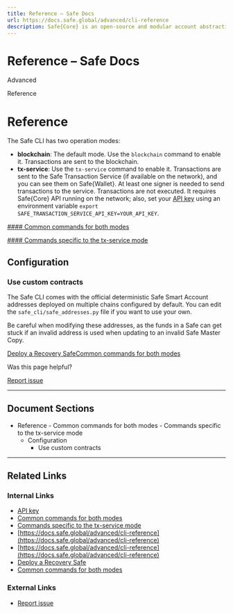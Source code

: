 ```yaml
---
title: Reference – Safe Docs
url: https://docs.safe.global/advanced/cli-reference
description: Safe{Core} is an open-source and modular account abstraction stack. Learn about its features and how to use it.
---
```


# Reference – Safe Docs

Advanced

Reference

# Reference

The Safe CLI has two operation modes:

- **blockchain**: The default mode. Use the `blockchain` command to enable it. Transactions are sent to the blockchain.
- **tx-service**: Use the `tx-service` command to enable it. Transactions are sent to the Safe Transaction Service (if available on the network), and you can see them on Safe{Wallet}. At least one signer is needed to send transactions to the service. Transactions are not executed. It requires Safe{Core} API running on the network; also, set your [API key](/core-api/how-to-use-api-keys) using an environment variable `export SAFE_TRANSACTION_SERVICE_API_KEY=YOUR_API_KEY`.

[#### Common commands for both modes](/advanced/cli-reference/common-commands)

[#### Commands specific to the tx-service mode](/advanced/cli-reference/tx-service-commands)

## Configuration

### Use custom contracts

The Safe CLI comes with the official deterministic Safe Smart Account addresses deployed on multiple chains configured by default. You can edit the `safe_cli/safe_addresses.py` file if you want to use your own.

Be careful when modifying these addresses, as the funds in a Safe can get stuck if an invalid address is used when updating to an invalid Safe Master Copy.

[Deploy a Recovery Safe](/advanced/cli-guides/recovery-safe-deployment "Deploy a Recovery Safe")[Common commands for both modes](/advanced/cli-reference/common-commands "Common commands for both modes")

Was this page helpful?

[Report issue](https://github.com/safe-global/safe-docs/issues/new?assignees=&labels=nextra-feedback&projects=&template=nextra-feedback.yml&title=%5BFeedback%5D+)

---

## Document Sections

- Reference
      - Common commands for both modes
      - Commands specific to the tx-service mode
  - Configuration
    - Use custom contracts

---

## Related Links

### Internal Links

- [API key](https://docs.safe.global/core-api/how-to-use-api-keys)
- [Common commands for both modes](https://docs.safe.global/advanced/cli-reference/common-commands)
- [Commands specific to the tx-service mode](https://docs.safe.global/advanced/cli-reference/tx-service-commands)
- [https://docs.safe.global/advanced/cli-reference](https://docs.safe.global/advanced/cli-reference)
- [https://docs.safe.global/advanced/cli-reference](https://docs.safe.global/advanced/cli-reference)
- [Deploy a Recovery Safe](https://docs.safe.global/advanced/cli-guides/recovery-safe-deployment)
- [Common commands for both modes](https://docs.safe.global/advanced/cli-reference/common-commands)

### External Links

- [Report issue](https://github.com/safe-global/safe-docs/issues/new?assignees=&labels=nextra-feedback&projects=&template=nextra-feedback.yml&title=%5BFeedback%5D+)
